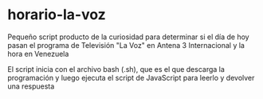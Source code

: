 # horario-la-voz
Pequeño script producto de la curiosidad para determinar si el día de hoy pasan el programa de Televisión "La Voz" en Antena 3 Internacional y la hora en Venezuela

El script inicia con el archivo bash (.sh), que es el que descarga la programación y luego ejecuta el script de JavaScript para leerlo y devolver una respuesta
